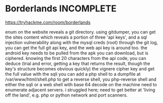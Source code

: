 # Borderlands **INCOMPLETE**

https://tryhackme.com/room/borderlands

enum on the website reveals a git directory. using gitdumper, you can get the sites content which reveals a portion of three 'api keys', and a sql injection vulnerability along with the mysql creds (root)
through the git log, you can get the full git api key, and the web api key is around too. the android key needs to be pulled from the apk you can download, but is ciphered. knowing the first 20 characters from the api code, you can deduce (trial and error, getting a key that returns the result, though the key's structure becomes obvious quickly) the vignere cipher key and get the full value
with the sqli you can add a php shell to a dumpfile at /var/www/html/shell.php
to get a reverse shell, you php-reverse shell and either the sqli or a web shell with base 64 decode
on the machine need to enumerate adjacent servers. i struggled here; need to get better at 'living off the land', e.g. php or python network and port scanners.
